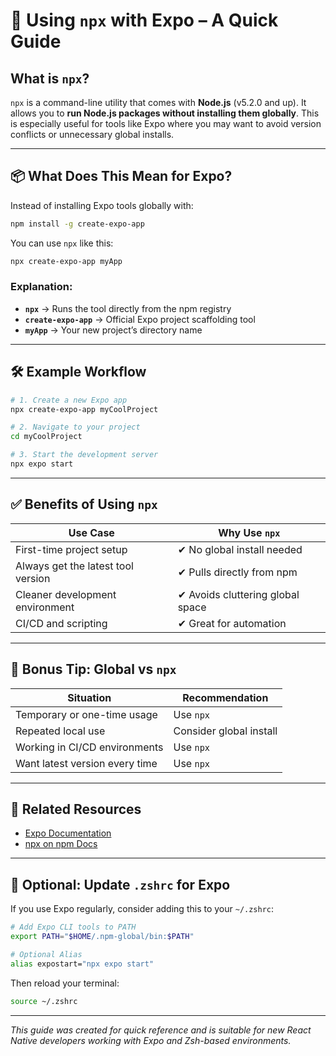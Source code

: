 # 🚀 Using `npx` with Expo – A Quick Guide

## What is `npx`?

`npx` is a command-line utility that comes with **Node.js** (v5.2.0 and up). It allows you to **run Node.js packages without installing them globally**. This is especially useful for tools like Expo where you may want to avoid version conflicts or unnecessary global installs.

---

## 📦 What Does This Mean for Expo?

Instead of installing Expo tools globally with:

```bash
npm install -g create-expo-app
```

You can use `npx` like this:

```bash
npx create-expo-app myApp
```

### Explanation:
- **`npx`** → Runs the tool directly from the npm registry
- **`create-expo-app`** → Official Expo project scaffolding tool
- **`myApp`** → Your new project’s directory name

---

## 🛠 Example Workflow

```bash
# 1. Create a new Expo app
npx create-expo-app myCoolProject

# 2. Navigate to your project
cd myCoolProject

# 3. Start the development server
npx expo start
```

---

## ✅ Benefits of Using `npx`

| Use Case                            | Why Use `npx`                      |
|-------------------------------------|------------------------------------|
| First-time project setup            | ✔ No global install needed         |
| Always get the latest tool version  | ✔ Pulls directly from npm          |
| Cleaner development environment     | ✔ Avoids cluttering global space   |
| CI/CD and scripting                 | ✔ Great for automation             |

---

## 🧠 Bonus Tip: Global vs `npx`

| Situation                       | Recommendation      |
|----------------------------------|---------------------|
| Temporary or one-time usage      | Use `npx`           |
| Repeated local use               | Consider global install |
| Working in CI/CD environments    | Use `npx`           |
| Want latest version every time   | Use `npx`           |

---

## 🧭 Related Resources

- [Expo Documentation](https://docs.expo.dev/)
- [npx on npm Docs](https://docs.npmjs.com/cli/v9/commands/npx)

---

## 📂 Optional: Update `.zshrc` for Expo

If you use Expo regularly, consider adding this to your `~/.zshrc`:

```zsh
# Add Expo CLI tools to PATH
export PATH="$HOME/.npm-global/bin:$PATH"

# Optional Alias
alias expostart="npx expo start"
```

Then reload your terminal:

```bash
source ~/.zshrc
```

---

_This guide was created for quick reference and is suitable for new React Native developers working with Expo and Zsh-based environments._
